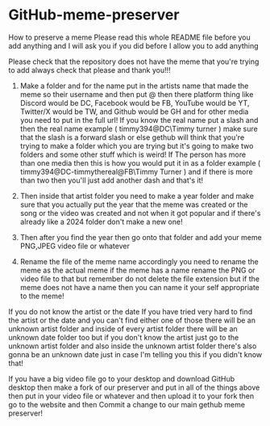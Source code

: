 # GitHub-meme-preserver
How to preserve a meme
Please read this whole README file before you add anything and I will ask you if you did before I allow you to add anything

Please check that the repository does not have the meme that you're trying to add always check that please and thank you!!!

1. Make a folder and for the name put in the artists name that made the meme so their username and then put @ then there platform thing like Discord would be DC, Facebook would be FB, YouTube would be YT, Twitter/X would be TW, and Github would be GH and for other media you need to put in the full url! If you know the real name put a slash and then the real name example ( timmy394@DC\Timmy turner ) make sure that the slash is a forward slash or else gethub will think that you're trying to make a folder which you are trying but it's going to make two folders and some other stuff which is weird! If The person has more than one media then this is how you would put it in as a folder example ( timmy394@DC-timmythereal@FB\Timmy Turner ) and if there is more than two then you'll just add another dash and that's it!

2. Then inside that artist folder you need to make a year folder and make sure that you actually put the year that the meme was created or the song or the video was created and not when it got popular and if there's already like a 2024 folder don't make a new one!

3. Then after you find the year then go onto that folder and add your meme PNG,JPEG video file or whatever

4. Rename the file of the meme name accordingly you need to rename the meme as the actual meme if the meme has a name rename the PNG or video file to that but remember do not delete the file extension but if the meme does not have a name then you can name it your self appropriate to the meme!

If you do not know the artist or the date
If you have tried very hard to find the artist or the date and you can't find either one of those there will be an unknown artist folder and inside of every artist folder there will be an unknown date folder too but if you don't know the artist just go to the unknown artist folder and also inside the unknown artist folder there's also gonna be an unknown date just in case I'm telling you this if you didn't know that!

If you have a big video file go to your desktop and download GitHub desktop then make a fork of our preserver and put in all of the things above then put in your video file or whatever and then upload it to your fork then go to the website and then Commit a change to our main gethub meme preserver!
